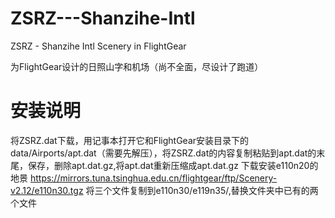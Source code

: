 # ZSRZ---Shanzihe-Intl
ZSRZ - Shanzihe Intl Scenery in FlightGear

为FlightGear设计的日照山字和机场（尚不全面，尽设计了跑道）
# 安装说明
将ZSRZ.dat下载，用记事本打开它和FlightGear安装目录下的data/Airports/apt.dat（需要先解压），将ZSRZ.dat的内容复制粘贴到apt.dat的末尾，保存，删除apt.dat.gz,将apt.dat重新压缩成apt.dat.gz
下载安装e110n20的地景 https://mirrors.tuna.tsinghua.edu.cn/flightgear/ftp/Scenery-v2.12/e110n30.tgz
将三个文件复制到e110n30/e119n35/,替换文件夹中已有的两个文件

